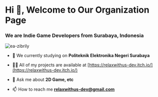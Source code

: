<h1 align="left">Hi 👋, Welcome to Our Organization Page</h1>
<h3 align="left">We are Indie Game Developers from Surabaya, Indonesia</h3>

<p align="left"> <img src="https://komarev.com/ghpvc/?username=ea-zibrily&label=Profile%20views&color=0e75b6&style=flat" alt="ea-zibrily" /> </p>

- 🔭 We currently studying on **Politeknik Elektronika Negeri Surabaya**

- 👨‍💻 All of my projects are available at [https://relaxwithus-dev.itch.io/](https://relaxwithus-dev.itch.io/)

- 💬 Ask me about **2D Game, etc**

- 📫 How to reach me **relaxwithus-dev@gmail.com**
